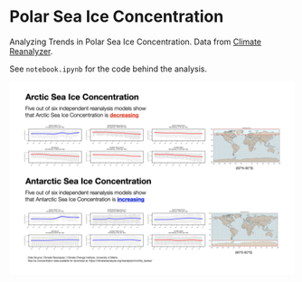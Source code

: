 # Polar Sea Ice Concentration
Analyzing Trends in Polar Sea Ice Concentration. Data from [Climate Reanalyzer](https://climatereanalyzer.org/reanalysis/monthly_tseries/).

See `notebook.ipynb` for the code behind the analysis.

![img](https://raw.githubusercontent.com/willgeary/SeaIceConcentration/main/output.png)
